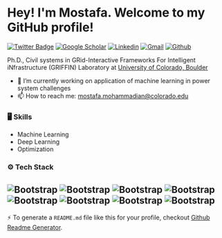 # Hey! I'm Mostafa. Welcome to my GitHub profile!
[![Twitter Badge](https://img.shields.io/badge/-Twitter-1da1f2?labelColor=1da1f2&logo=twitter&logoColor=white&link=https://twitter.com/mostafam_91)](https://twitter.com/mostafam_91)
[![Google Scholar](https://img.shields.io/badge/-Google%20Scholar-4285F4?logo=google-scholar&logoColor=white&style=flat&logoWidth=20)](https://scholar.google.com/citations?user=YTM2YAwAAAAJ&hl=en)
[![Linkedin](https://img.shields.io/badge/-LinkedIn-blue?style=flat&logo=Linkedin&logoColor=white)](https://www.linkedin.com/feed/?trk=onboarding-landing)
[![Gmail](https://img.shields.io/badge/-Gmail-c14438?style=flat&logo=Gmail&logoColor=white)](mailto:mostafa.mohammadian@colorado.edu)
[![Github](https://img.shields.io/github/followers/m-mohammadian?label=Follow&style=social)](https://github.com/m-mohammadian)

Ph.D., Civil systems in GRid-Interactive Frameworks For Intelligent iNfrastructure (GRIFFIN) Laboratory at <a href="http://www.kyrib.com/team.html">University of Colorado, Boulder</a>
- 🔭 I’m currently working on application of machine learning in power system challenges
- 📫 How to reach me: mostafa.mohammadian@colorado.edu


### 🖥 Skills

- Machine Learning
- Deep Learning
- Optimization
### ⚙️ Tech Stack

![Bootstrap](https://img.shields.io/badge/-Python-05122A?style=flat-square&logo=Python&color=353535) ![Bootstrap](https://img.shields.io/badge/-TensorFlow-05122A?style=flat-square&logo=TensorFlow&color=353535) ![Bootstrap](https://img.shields.io/badge/-PyTorch-05122A?style=flat-square&logo=PyTorch&color=353535) ![Bootstrap](https://img.shields.io/badge/-Scikit%20Learn-05122A?style=flat-square&logo=Scikit-Learn&color=353535) ![Bootstrap](https://img.shields.io/badge/-Pandas-05122A?style=flat-square&logo=Pandas&color=353535) ![Bootstrap](https://img.shields.io/badge/-Numpy-05122A?style=flat-square&logo=Numpy&color=353535) ![Bootstrap](https://img.shields.io/badge/-Matplotlib-05122A?style=flat-square&logo=Matplotlib&color=353535) ![Bootstrap](https://img.shields.io/badge/-Visual%20Studio%20Code-05122A?style=flat-square&logo=Visual-Studio-Code&color=353535)
---
:zap: To generate a `README.md` file like this for your profile, checkout [Github Readme Generator](https://hejazizo-github-profile-readme-srcstreamlit-app-i6skm7.streamlit.app/).
